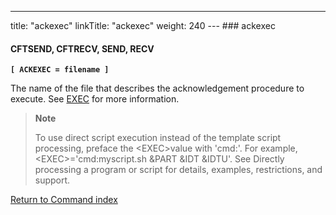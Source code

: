 ---
title: "ackexec"
linkTitle: "ackexec"
weight: 240
--- ### ackexec

#### CFTSEND, CFTRECV, SEND, RECV

**`[ ACKEXEC = filename ]`**

The name of the file that describes the acknowledgement procedure to execute. See [EXEC](../exec) for more information.

> **Note**
>
> To use direct script execution instead of the template script processing, preface the &lt;EXEC>value with 'cmd:'. For example, &lt;EXEC>='cmd:myscript.sh &PART &IDT &IDTU'. See Directly processing a program or script for details, examples, restrictions, and support.

[Return to Command index](../../)
